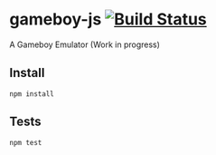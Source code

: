 # gameboy-js [![Build Status](https://travis-ci.org/jffjs/gameboy-js.svg?branch=master)](https://travis-ci.org/jffjs/gameboy-js)
A Gameboy Emulator (Work in progress)

## Install

    npm install

## Tests

    npm test
